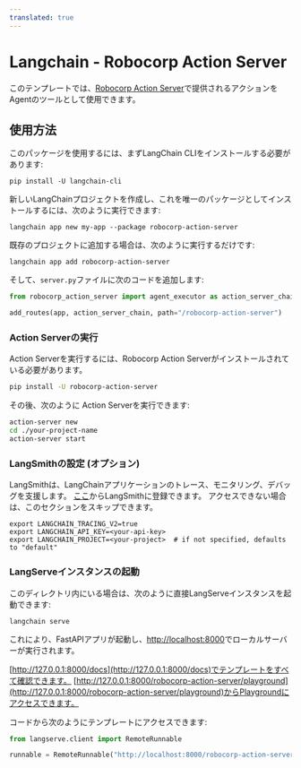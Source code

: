 ```yaml
---
translated: true
---
```


# Langchain - Robocorp Action Server

このテンプレートでは、[Robocorp Action Server](https://github.com/robocorp/robocorp)で提供されるアクションをAgentのツールとして使用できます。

## 使用方法

このパッケージを使用するには、まずLangChain CLIをインストールする必要があります:

```shell
pip install -U langchain-cli
```

新しいLangChainプロジェクトを作成し、これを唯一のパッケージとしてインストールするには、次のように実行できます:

```shell
langchain app new my-app --package robocorp-action-server
```

既存のプロジェクトに追加する場合は、次のように実行するだけです:

```shell
langchain app add robocorp-action-server
```

そして、`server.py`ファイルに次のコードを追加します:

```python
from robocorp_action_server import agent_executor as action_server_chain

add_routes(app, action_server_chain, path="/robocorp-action-server")
```

### Action Serverの実行

Action Serverを実行するには、Robocorp Action Serverがインストールされている必要があります。

```bash
pip install -U robocorp-action-server
```

その後、次のように Action Serverを実行できます:

```bash
action-server new
cd ./your-project-name
action-server start
```

### LangSmithの設定 (オプション)

LangSmithは、LangChainアプリケーションのトレース、モニタリング、デバッグを支援します。
[ここ](https://smith.langchain.com/)からLangSmithに登録できます。
アクセスできない場合は、このセクションをスキップできます。

```shell
export LANGCHAIN_TRACING_V2=true
export LANGCHAIN_API_KEY=<your-api-key>
export LANGCHAIN_PROJECT=<your-project>  # if not specified, defaults to "default"
```

### LangServeインスタンスの起動

このディレクトリ内にいる場合は、次のように直接LangServeインスタンスを起動できます:

```shell
langchain serve
```

これにより、FastAPIアプリが起動し、[http://localhost:8000](http://localhost:8000)でローカルサーバーが実行されます。

[http://127.0.0.1:8000/docs](http://127.0.0.1:8000/docs)でテンプレートをすべて確認できます。
[http://127.0.0.1:8000/robocorp-action-server/playground](http://127.0.0.1:8000/robocorp-action-server/playground)からPlaygroundにアクセスできます。

コードから次のようにテンプレートにアクセスできます:

```python
from langserve.client import RemoteRunnable

runnable = RemoteRunnable("http://localhost:8000/robocorp-action-server")
```
